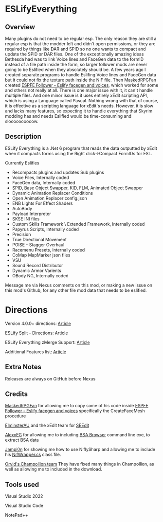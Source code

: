 # ESLifyEverything

## Overview

Many plugins do not need to be regular esp. The only reason they are still a regular esp is that the modder left and didn't open permissions, or they are required by things like DAR and SPID so no one wants to compact and update the SPID or DAR files. One of the exceptionally amazing ideas Bethesda had was to link Voice lines and FaceGen data to the formID instead of a file path inside the form, so larger follower mods are never going to be Eslified when they absolutely should be. A few years ago I created separate programs to handle Eslifing Voice lines and FaceGen data but it could not fix the texture path inside the NIF file. Then [MaskedRPGFan](https://www.nexusmods.com/skyrimspecialedition/users/22822094) created [ESPFE Follower - Eslify facegen and voices](https://www.nexusmods.com/skyrimspecialedition/mods/56396), which worked for some and others not really at all. There is one major issue with it, it can't handle multiple files. And one minor issue is it uses entirely xEdit scripting API, which is using a Language called Pascal. Nothing wrong with that of course, it is effective as a scripting language for xEdit's needs. However, it is slow and lacks many features, so expecting it to handle everything that Skyrim modding has and needs Eslified would be time-consuming and sloooooooooow.

## Description

ESLify Everything is a .Net 6 program that reads the data outputted by xEdit when it compacts forms using the Right click->Compact FormIDs for ESL. 

Currently Eslifies

- Recompacts plugins and updates Sub plugins
- Voice Files, Internally coded
- FaceGen data, Internally coded
- SPID, Base Object Swapper, KID, FLM, Animated Object Swapper
- Dynamic Animation Replacer Conditions
- Open Animation Replacer config.json
- ENB Lights For Effect Shaders
- AutoBody
- Payload Interpreter
- SKSE INI files
- Custom Skills Framework \ Extended Framework, Internally coded
- Papyrus Scripts, Internally coded
- Precision
- True Directional Movement
- POISE - Stagger Overhaul
- Racemenu Presets, Internally coded
- CoMap MapMarker json files
- VSU
- Sound Record Distributor
- Dynamic Armor Varients
- OBody NG, Internally coded

Message me via Nexus comments on this mod, or making a new issue on this mod's Github, for any other file mod data that needs to be eslified.

# Directions
Version 4.0.0+ directions: [Article](https://www.nexusmods.com/skyrimspecialedition/articles/4506)

ESLify Split - Directions: [Article](https://www.nexusmods.com/skyrimspecialedition/articles/4627)

ESLify Everything zMerge Support: [Article](https://www.nexusmods.com/skyrimspecialedition/articles/4599)

Additional Features list: [Article](https://www.nexusmods.com/skyrimspecialedition/articles/4716)

## Extra Notes

Releases are always on GitHub before Nexus

## Credits
[MaskedRPGFan](https://www.nexusmods.com/skyrimspecialedition/users/22822094) for allowing me to copy some of his code inside [ESPFE Follower - Eslify facegen and voices](https://www.nexusmods.com/skyrimspecialedition/mods/56396) specifically the CreateFaceMesh procedure

[ElminsterAU](https://www.nexusmods.com/skyrimspecialedition/users/167469) and the xEdit team for [SEEdit](https://www.nexusmods.com/skyrimspecialedition/mods/164)

[AlexxEG](https://www.nexusmods.com/skyrimspecialedition/users/1115735) for allowing me to including [BSA Browser](https://www.nexusmods.com/skyrimspecialedition/mods/1756) command line exe, to extract BSA data

[Jampi0n](https://www.nexusmods.com/skyrimspecialedition/users/25815700) for showing me how to use NiflySharp and allowing me to include his [NifWrapper.cs](https://github.com/Jampi0n/Skyrim-NifPatcher/blob/main/NifPatcher/NifWrapper.cs) class file.

[Orvid's Champollion team](https://github.com/Orvid/Champollion) They have fixed many things in Champollion, as well as allowing me to included in the download.

## Tools used

Visual Studio 2022

Visual Studio Code

NotePad++
